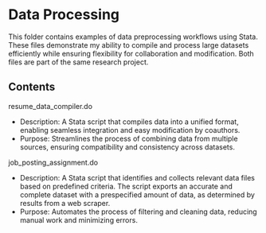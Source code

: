 # **Data Processing**

This folder contains examples of data preprocessing workflows using Stata. These files demonstrate my ability to compile and process large datasets efficiently while ensuring flexibility for collaboration and modification. Both files are part of the same research project.

## **Contents**

resume_data_compiler.do
- Description: A Stata script that compiles data into a unified format, enabling seamless integration and easy modification by coauthors.
- Purpose: Streamlines the process of combining data from multiple sources, ensuring compatibility and consistency across datasets.

  
job_posting_assignment.do
- Description: A Stata script that identifies and collects relevant data files based on predefined criteria. The script exports an accurate and complete dataset with a prespecified amount of data, as determined by results from a web scraper.
- Purpose: Automates the process of filtering and cleaning data, reducing manual work and minimizing errors.

